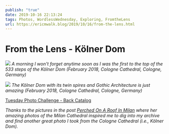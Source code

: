 ```yaml
---
publish: "true"
date: 2019-10-16 22:13:24
tags: Photos, WordlessWednesday, Exploring, FromtheLens
url: https://ericmwalk.blog/2019/10/16/from-the-lens.html
---
```


# From the Lens - Kölner Dom

![](https://ericmwalk.blog/uploads/2021/39fffcc884.jpg)
*A morning I won't forget anytime soon as I was the first to the top of the 533 steps of the Kölner Dom (February 2018, Cologne Cathedral, Cologne, Germany)* 

![](https://ericmwalk.blog/uploads/2021/ee20bf059e.jpg)
*The Kölner Dom with its twin spires and Gothic Architecture is just amazing (February 2018, Cologne Cathedral, Cologne, Germany)* 

<a href="https://dutchgoesthephoto.net/2019/10/08/tuesday-photo-challenge-tourism/">Tuesday Photo Challenge - Back Catalog</a>

<em>Thanks to the pictures in the post </em><em><a href="https://sheetalthinksaloud.wordpress.com/2019/10/13/perched-on-a-roof-in-milan/">Perched On A Roof In Milan</a></em><em> where her amazing photos of the Milan Cathedral inspired me to dig into my archive and find another great photo I took from the Cologne Cathedral (i.e., Kölner Dom).</em>
